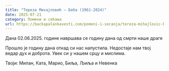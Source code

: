 ```yaml
---
title: "Тереза Михајловић – Беба (1961-2024)"
date: 2025-07-21
category: Помени и сећања
url: https://backapalankavesti.com/pomeni-i-secanja/tereza-mihajlovic-beba-1961-2024/
---
```


Дана 02.06.2025. године навршава се годину дана од смрти наше драге

Прошло је годину дана откад си нас напустила. Недостаје нам твој ведар дух и доброта. Увек си у нашем срцу и мислима.

Твоји: Милан, Ката, Марио, Биља, Љиља и Невенка
